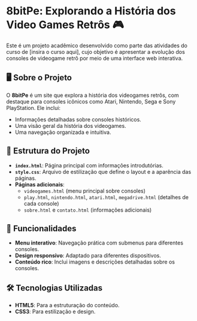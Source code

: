# 8bitPe: Explorando a História dos Video Games Retrôs 🎮

Este é um projeto acadêmico desenvolvido como parte das atividades do curso de [insira o curso aqui], cujo objetivo é apresentar a evolução dos consoles de videogame retrô por meio de uma interface web interativa.

## 🖥️ Sobre o Projeto

O **8bitPe** é um site que explora a história dos videogames retrôs, com destaque para consoles icônicos como Atari, Nintendo, Sega e Sony PlayStation. Ele inclui:

- Informações detalhadas sobre consoles históricos.
- Uma visão geral da história dos videogames.
- Uma navegação organizada e intuitiva.

## 📁 Estrutura do Projeto

- **`index.html`**: Página principal com informações introdutórias.
- **`style.css`**: Arquivo de estilização que define o layout e a aparência das páginas.
- **Páginas adicionais**:
  - `videogames.html` (menu principal sobre consoles)
  - `play.html`, `nintendo.html`, `atari.html`, `megadrive.html` (detalhes de cada console)
  - `sobre.html` e `contato.html` (informações adicionais)

## 🚀 Funcionalidades

- **Menu interativo**: Navegação prática com submenus para diferentes consoles.
- **Design responsivo**: Adaptado para diferentes dispositivos.
- **Conteúdo rico**: Inclui imagens e descrições detalhadas sobre os consoles.

## 🛠️ Tecnologias Utilizadas

- **HTML5**: Para a estruturação do conteúdo.
- **CSS3**: Para estilização e design.
